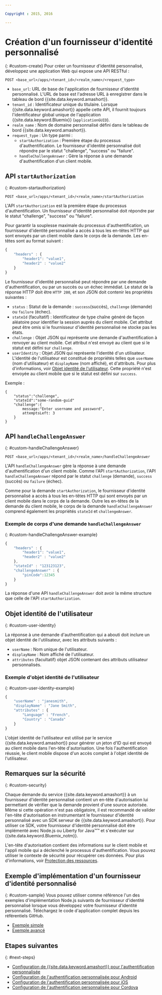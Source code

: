 ```yaml
---

Copyright : 2015, 2016

---
```


# Création d'un fournisseur d'identité personnalisé
{: #custom-create}
Pour créer un fournisseur d'identité personnalisé, développez une application Web qui expose une API RESTful :

```
POST <base_url>/apps/<tenant_id>/<realm_name>/<request_type>
```

* `base_url`: URL de base de l'application de fournisseur d'identité personnalisé. L'URL de base est l'adresse URL à enregistrer
dans le tableau de bord {{site.data.keyword.amashort}}.
* `tenant_id` : Identificateur unique du titulaire. Lorsque {{site.data.keyword.amashort}} appelle cette API, il fournit toujours
l'identificateur global unique de l'application {{site.data.keyword.Bluemix}} (`applicationGUID`).
* `realm_name` : Nom de domaine personnalisé défini dans le tableau de bord {{site.data.keyword.amashort}}.
* `request_type` : Un type parmi :
	* `startAuthorization` : Première étape du processus d'authentification. Le fournisseur d'identité personnalisé doit répondre par le statut "challenge", "success" ou "failure".
	* `handleChallengeAnswer` : Gère la réponse à une demande d'authentification d'un client mobile.

## API `startAuthorization`
{: #custom-startauthorization}

`POST <base_url>/apps/<tenant_id>/<realm_name>/startAuthorization`

L'API `startAuthorization` est la première étape du processus d'authentification. Un fournisseur d'identité personnalisé doit répondre par le statut "challenge", "success" ou "failure".

Pour garantir la souplesse maximale du processus d'authentification, un fournisseur d'identité personnalisé a accès à tous les en-têtes HTTP qui sont envoyés par un client mobile dans le corps de la demande. Les en-têtes sont au format suivant :

```JavaScript
{
    "headers" : {
    	"header1": "value1",  
    	"header2" : "value2"
    }
}
```

Le fournisseur d'identité personnalisé peut répondre par une demande d'authentification, ou
par un succès ou un échec immédiat. Le statut de la réponse HTTP doit être `HTTP 200`, et son JSON doit contenir les propriétés suivantes :

* `status` : Statut de la demande : `success`(succès), `challenge` (demande) ou `failure` (échec).
* `stateId` (facultatif) : Identificateur de type chaîne généré de façon aléatoire pour identifier la session auprès du client mobile. Cet attribut peut être omis si le fournisseur d'identité personnalisé ne stocke pas les états.
* `challenge` : Objet JSON qui représente une demande d'authentification à renvoyer au client mobile. Cet attribut n'est envoyé au client que si le statut est défini sur `challenge`.
* `userIdentity` : Objet JSON qui représente l'identité d'un utilisateur.  L'identité de l'utilisateur est constitué de propriétés telles que `userName` (nom d'utilisateur) et `displayName` (nom affiché), et d'attributs.  Pour plus d'informations, voir [Objet identité de l'utilisateur](#custom-user-identity). Cette propriété n'est envoyée au client mobile que si le statut est défini sur `success`.

Exemple :

```
{
	"status":"challenge",
	"stateId":"some-random-guid"
	"challenge":{
		message:"Enter username and password",
		attemptsLeft: 3
	}
}
```

## API `handleChallengeAnswer`
{: #custom-handleChallengeAnswer}

`POST <base_url>/apps/<tenant_id>/<realm_name>/handleChallengeAnswer`

L'API `handleChallengeAnswer` gère la réponse à une demande d'authentification d'un client mobile. Comme l'API `startAuthorization`, l'API `handleChallengeAnswer` répond par le statut `challenge` (demande), `success` (succès) ou `failure` (échec).

Comme pour la demande `startAuthorization`, le fournisseur d'identité personnalisé a accès à tous les en-têtes HTTP qui sont envoyés par un client mobile dans le corps de la demande. Outre les en-têtes de la demande du client mobile, le corps de la demande `handleChallengeAnswer` comprend également les propriétés `stateId` et `challengeAnswer`.

### Exemple de corps d'une demande `handleChallengeAnswer`
{: #custom-handleChallengeAnswer-example}

```JavaScript
{
    "headers" : {
    	"header1": "value1",  
    	"header2" : "value2"
	},
    "stateId" : "123123123",
    "challengeAnswer" : {
    	"pinCode":12345
 	}
}
```

La réponse d'une API `handleChallengeAnswer` doit avoir la même structure que celle de l'API `startAuthorization`.

## Objet identité de l'utilisateur
{: #custom-user-identity}

La réponse à une demande d'authentification qui a abouti doit inclure un objet identité de l'utilisateur, avec les attributs suivants :
* `userName` : Nom unique de l'utilisateur.
* `displayName` : Nom affiché de l'utilisateur.
* `attributes` (facultatif) objet JSON contenant des attributs utilisateur personnalisés.

### Exemple d'objet identité de l'utilisateur
{: #custom-user-identity-example}
```JavaScript
{
    "userName" : "janesmith",
    "displayName" : "Jane Smith",
    "attributes" : {
        "Language" : "French",
        "Country" : "Canada"
    }
}
```

L'objet identité de l'utilisateur est utilisé par le service {{site.data.keyword.amashort}} pour générer un jeton d'ID qui est envoyé au client mobile dans l'en-tête d'autorisation. Une fois l'authentification réussie, le client mobile dispose d'un accès complet à l'objet identité de l'utilisateur.

## Remarques sur la sécurité
{: #custom-security}

Chaque demande du service {{site.data.keyword.amashort}} à un fournisseur d'identité personnalisé contient un en-tête d'autorisation lui permettant de vérifier que la demande provient d'une source autorisée. Même si cette opération n'est pas obligatoire, il est recommandé de valider l'en-tête d'autorisation en instrumentant le fournisseur d'identité personnalisé avec un SDK serveur de {{site.data.keyword.amashort}}. Pour
utiliser ce SDK, votre fournisseur d'identité personnalisé doit être implémenté avec Node.js ou Liberty
for Java&trade;&trade; et s'exécuter sur {{site.data.keyword.Bluemix_notm}}.

L'en-tête d'autorisation contient des informations sur le client mobile et l'appli mobile qui a déclenché le processus d'authentification. Vous pouvez utiliser le contexte de sécurité pour récupérer ces données. Pour plus d'informations, voir [Protection des ressources](protecting-resources.html).

## Exemple d'implémentation d'un fournisseur d'identité personnalisé
{: #custom-sample}
Vous pouvez utiliser comme référence l'un des exemples d'implémentation Node.js suivants de fournisseur d'identité personnalisé lorsque vous
développez votre
fournisseur d'identité personnalisé. Téléchargez le code d'application complet depuis les référentiels GitHub.

* [Exemple simple](https://github.com/ibm-bluemix-mobile-services/bms-mca-custom-identity-provider-sample)
* [Exemple avancé](https://github.com/ibm-bluemix-mobile-services/bms-mca-custom-identity-provider-with-user-management)

<!---
 ### JSON structure (simple sample)
{: #custom-sample-json}
This implementation assumes that the supplied authentication challenge answer is a JSON object with the following structure:

```
{
 	username: "my.username",
 	password: "my.password"
 }
 ```

### Custom identity provider sample code (simple sample)
{: #custom-sample-code}
```JavaScript
var express = require('express');
var cfenv = require('cfenv');
var log4js = require('log4js');
var jsonParser = require('body-parser').json();

// Using hardcoded user repository
var userRepository = {
	"john.lennon":      { password: "12345", displayName:"John Lennon", dob:"October 9, 1940"},
	"paul.mccartney":   { password: "67890", displayName:"Paul McCartney", dob:"June 18, 1942"},
	"ringo.starr":      { password: "abcde", displayName:"Ringo Starr", dob: "July 7, 1940"},
	"george.harrison":  { password: "fghij", displayName: "George Harrison", dob:"Feburary 25, 1943"}
}

var app = express();
var logger = log4js.getLogger("CustomIdentityProviderApp");
logger.info("Starting up");

app.post('/apps/:tenantId/:realmName/startAuthorization', jsonParser, function(req, res){
	var tenantId = req.params.tenantId;
	var realmName = req.params.realmName;
	var headers = req.body.headers;

	logger.debug("startAuthorization", tenantId, realmName, headers);

	var responseJson = {
		status: "challenge",
		challenge: {
			text: "Enter username and password"
		}
	};

	res.status(200).json(responseJson);
});

app.post('/apps/:tenantId/:realmName/handleChallengeAnswer', jsonParser, function(req, res){
	var tenantId = req.params.tenantId;
	var realmName = req.params.realmName;
	var challengeAnswer = req.body.challengeAnswer;


	logger.debug("handleChallengeAnswer", tenantId, realmName, challengeAnswer);

	var username = req.body.challengeAnswer["username"];
	var password = req.body.challengeAnswer["password"];

	var userObject = userRepository[username];

	var responseJson = { status: "failure" };

	if (userObject && userObject.password == password ){
		logger.debug("Login success for userId ::", username);
		responseJson.status = "success";
		responseJson.userIdentity = {
			userName: username,
			displayName: userObject.displayName,
			attributes: {
				dob: userObject.dob
			}
		}
	} else {
		logger.debug("Login failure for userId ::", username);
	}

	res.status(200).json(responseJson);
});

app.use(function(req, res, next){
	res.status(404).send("This is not the URL you're looking for");
});

var server = app.listen(cfenv.getAppEnv().port, function () {
	var host = server.address().address;
	var port = server.address().port;
	logger.info('Server listening at %s:%s', host, port);
});
```
--->

## Etapes suivantes
{: #next-steps}
* [Configuration de {{site.data.keyword.amashort}} pour l'authentification personnalisée](custom-auth-config-mca.html)
* [Configuration de l'authentification personnalisée pour Android](custom-auth-android.html)
* [Configuration de l'authentification personnalisée pour iOS](custom-auth-ios.html)
* [Configuration de l'authentification personnalisée pour Cordova](custom-auth-cordova.html)
